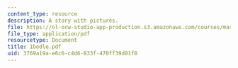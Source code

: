 ```yaml
---
content_type: resource
description: A story with pictures.
file: https://ol-ocw-studio-app-production.s3.amazonaws.com/courses/mas-845-special-topics-in-cinematic-storytelling-spring-2004/3769a19ae6c6c4d6833f470ff39d01f8_1bodle.pdf
file_type: application/pdf
resourcetype: Document
title: 1bodle.pdf
uid: 3769a19a-e6c6-c4d6-833f-470ff39d01f8
---
```


